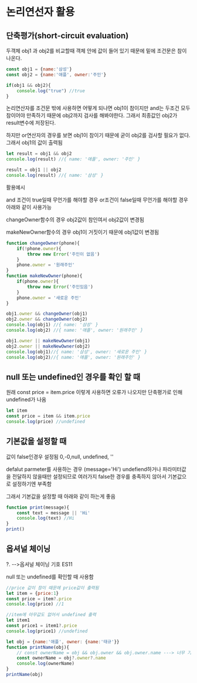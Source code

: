 # 논리연선자 활용

## 단축평가(short-circuit evaluation)

두객체 obj1 과 obj2를 비교할때 객체 안에 값이 들어 있기 때문에 밑에 조건문은 참이 나온다.
```js
const obj1 = {name:'삼성'}
const obj2 = {name:'애플', owner:'주인'}

if(obj1 && obj2){
    console.log("true") //true
}
```

논리연산자를 조건문 밖에 사용하면 어떻게 되나면
obj1이 참이지만 and는 두조건 모두 참이어야 만족하기 때문에 obj2까지 검사를 해봐야한다. 그래서 최종값인 obj2가 result변수에 저장된다. 

하지만 or연산자의 경우를 보면 obj1이 참이기 때문에 굳이 obj2를 검사할 필요가 없다. 그래서 obj1의 값이 출력됨 
```js
let result = obj1 && obj2
console.log(result) //{ name: '애플', owner: '주인' }

result = obj1 || obj2
console.log(result) //{ name: '삼성' }
```

활용예시

and 조건이 true일때 무언가를 해야할 경우 or조건이 false일때 무언가를 해야할 경우 아래와 같이 사용가능  

changeOwner함수의 경우 obj2값이 참인여서 obj2값이 변경됨

makeNewOwner함수의 경우 obj1이 거짓이기 때문에 obj1값이 변경됨 

```js
function changeOwner(phone){
    if(!phone.owner){
        throw new Error('주인이 없음')
    }
    phone.owner = '원래주인'
}
function makeNewOwner(phone){
    if(phone.owner){
        throw new Error('주인있음')
    }
    phone.owner = '새로운 주인'
}

obj1.owner && changeOwner(obj1)
obj2.owner && changeOwner(obj2)
console.log(obj1) //{ name: '삼성' }
console.log(obj2) //{ name: '애플', owner: '원래주인' }

obj1.owner || makeNewOwner(obj1) 
obj2.owner || makeNewOwner(obj2)
console.log(obj1)//{ name: '삼성', owner: '새로운 주인' }
console.log(obj2)//{ name: '애플', owner: '원래주인' }
```

## null 또는 undefined인 경우를 확인 할 때

원래 const price = item.price 이렇게 사용하면 오류가 나오지만 단축평가로 인해 undefined가 나옴

```js
let item
const price = item && item.price
console.log(price) //undefined
```


## 기본값을 설정할 때


값이 false인경우 설정됨 0,-0,null, undefined, ''

defalut parmeter를 사용하는 경우 (message='Hi') undefiend하거나 파라미터값을 전달하지 않을때만 설정되므로 여러가지 false한 경우를 충족하지 않아서 기본값으로 설정하기엔 부족함

그래서 기본값을 설정할 때 아래와 같이 하는게 좋음 
```js
function print(message){
    const text = message || 'Hi'
    console.log(text) //Hi
}
print() 
```

## 옵셔널 체이닝

?. -->옵셔널 체이닝 기호 ES11

null 또는 undefined를 확인할 때 사용함

```js
//price 값이 참이 때문에 price값이 출력됨
let item = {price:1}
const price = item?.price
console.log(price) //1

//item에 아무값도 없어서 undefined 출력
let item1
const price1 = item1?.price
console.log(price1) //undefined
```

```js
let obj = {name:'애플', owner: {name:'태규'}}
function printName(obj){
    // const ownerName = obj && obj.owner && obj.owner.name ---> 너무 기니까 옵셔널 체이닝으로 줄여서 사용
    const ownerName = obj?.owner?.name
    console.log(ownerName)
}
printName(obj)
```